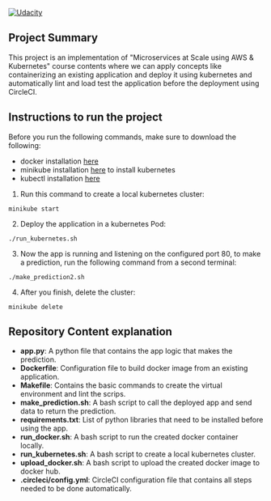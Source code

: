 [![Udacity](https://circleci.com/gh/CircleCI-Public/circleci-cli.svg?style=svg)](https://app.circleci.com/pipelines/github/Ahmad-Madi/Operationalize-a-Machine-Learning-Microservice-API.)

## Project Summary 

This project is an implementation of "Microservices at Scale using AWS & Kubernetes" course contents where we can apply concepts like containerizing an existing application and deploy it using kubernetes and automatically lint and load test the application before the deployment using CircleCI.


## Instructions to run the project

Before you run the following commands, make sure to download the following:
- docker installation [here](https://docs.docker.com/get-docker/)
- minikube installation [here](https://minikube.sigs.k8s.io/docs/start/) to install kubernetes
- kubectl installation [here](https://kubernetes.io/docs/tasks/tools/install-kubectl/#install-kubectl-on-linux)

1. Run this command to create a local kubernetes cluster:
```
minikube start
```

2. Deploy the application in a kubernetes Pod:
```
./run_kubernetes.sh
```

3. Now the app is running and listening on the configured port 80, to make a prediction, run the following command from a second terminal:
```
./make_prediction2.sh
```

4. After you finish, delete the cluster:
```
minikube delete
```


## Repository Content explanation

- **app.py**: A python file that contains the app logic that makes the prediction.
- **Dockerfile**: Configuration file to build docker image from an existing application.
- **Makefile**: Contains the basic commands to create the virtual environment and lint the scrips.
- **make_prediction.sh**: A bash script to call the deployed app and send data to return the prediction.
- **requirements.txt**: List of python libraries that need to be installed before using the app.
- **run_docker.sh**: A bash script to run the created docker container locally.
- **run_kubernetes.sh**: A bash script to create a local kubernetes cluster.
- **upload_docker.sh**: A bash script to upload the created docker image to docker hub.
- **.circleci/config.yml**: CircleCI configuration file that contains all steps needed to be done automatically.
